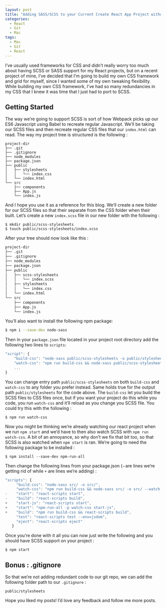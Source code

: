 ```yaml
---
layout: post
title: "Adding SASS/SCSS to your Current Create React App Project without Ejecting"
categories:
  - React
  - Git
  - Mac
tags:
  - Mac
  - Git
  - React
---
```

I’ve usually used frameworks for CSS and didn’t really worry too much about having SCSS or SASS support for my React projects, but on a recent project of mine, I’ve decided that I’m going to build my own CSS framework and grid for myself, since I wanted some of my own tweaking flexibility. While building my own CSS framework, I’ve had so many redundancies in my CSS that I knew it was time that I just had to port to SCSS.
## Getting Started
The way we’re going to support SCSS is sort of how Webpack picks up our ES6 Javascript using Babel to recreate regular Javascript. We’ll be taking our SCSS files and then recreate regular CSS files that our `index.html` can read.
The way my project tree is structured is the following :
```
project-dir
├── .git
├── .gitignore
├── node_modules
├── package.json
├── public
│   ├── stylesheets
│   │   └── index.css   
│   └── index.html
└── src
    ├── components
    ├── App.js
    └── index.js
```
And I hope you use it as a reference for this blog. We’ll create a new folder for our SCSS files so that their separate from the CSS folder when their built. Let’s create a new `index.scss` file in our new folder with the following :
```
$ mkdir public/scss-stylesheets
$ touch public/scss-stylesheets/index.scss
```
After your tree should now look like this :
```bash
project-dir
├── .git
├── .gitignore
├── node_modules
├── package.json
├── public
│   ├── scss-stylesheets
│   │   └── index.scss   
│   ├── stylesheets
│   │   └── index.css   
│   └── index.html
└── src
    ├── components
    ├── App.js
    └── index.js
```

You’ll also want to install the following npm package:

```bash
$ npm i --save-dev node-sass
```

Then in your `package.json` file located in your project root directory add the following two lines to `scripts`:
```javascript
"script": {
    "build-css": "node-sass public/scss-stylesheets -o public/stylesheets",
    "watch-css": "npm run build-css && node-sass public/scss-stylesheets -o public/stylesheets --watch --recursive",
    ...
}
```

You can change entry path `public/scss-stylesheets` on both `build-css` and `watch-css` to any folder you prefer instead. Same holds true for the output path `public/stylesheets` for the code above. The `build-css` let you build the SCSS files to CSS files once, but if you want your project do this while you code, you run `watch-css` and it’ll reload as you change you SCSS file. You could try this with the following :
```
$ npm run watch-css
```
Now you might be thinking we’re already watching our react project when we run `npm start` and we’d have to then also watch SCSS with `npm run watch-css`. A bit of an annoyance, so why don’t we fix that bit too, so that SCSS is also watched when `npm start` is ran. We’re going to need the following package to be installed :
```
$ npm install --save-dev npm-run-all
```
Then change the following lines from your package.json ( `—` are lines we’re getting rid of while `+` are lines we’re adding) :
```javascript
"scripts": {
     "build-css": "node-sass src/ -o src/",
     "watch-css": "npm run build-css && node-sass src/ -o src/ --watch --recursive",
-    "start": "react-scripts start",
-    "build": "react-scripts build",
+    "start-js": "react-scripts start",
+    "start": "npm-run-all -p watch-css start-js",
+    "build": "npm run build-css && react-scripts build",
     "test": "react-scripts test --env=jsdom",
     "eject": "react-scripts eject"
   }
  ```

Once you’re done with it all you can now just write the following and you should have SCSS support on your project :
```
$ npm start
```

## Bonus : .gitignore

So that we’re not adding redundant code to our git repo, we can add the following folder path to our `.gitignore` :
```
public/stylesheets
```
Hope you liked my posts! I’d love any feedback and follow me more posts.
